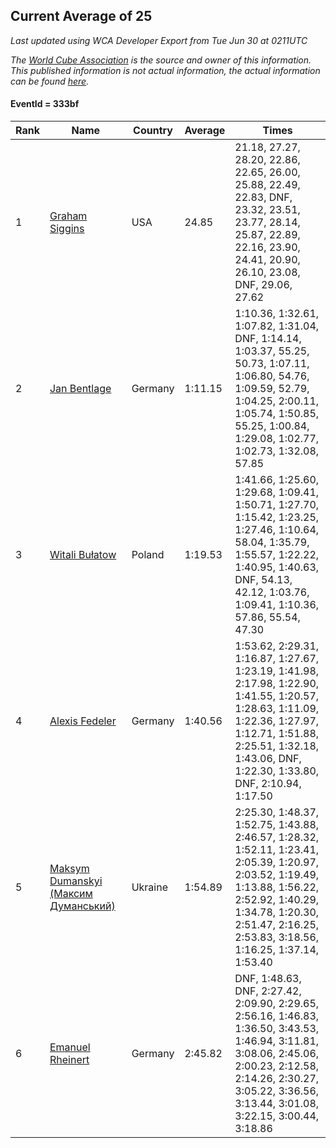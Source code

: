 ## Current Average of 25

*Last updated using WCA Developer Export from Tue Jun 30 at 0211UTC*

*The [World Cube Association](https://www.worldcubeassociation.org) is the source and owner of this information. This published information is not actual information, the actual information can be found [here](https://www.worldcubeassociation.org/results).*

#### EventId = 333bf

|Rank|Name|Country|Average|Times|  
|--|--|--|--|--|  
|1|[Graham Siggins](https://www.worldcubeassociation.org/persons/2016SIGG01)|USA|24.85|21.18, 27.27, 28.20, 22.86, 22.65, 26.00, 25.88, 22.49, 22.83, DNF, 23.32, 23.51, 23.77, 28.14, 25.87, 22.89, 22.16, 23.90, 24.41, 20.90, 26.10, 23.08, DNF, 29.06, 27.62|  
|2|[Jan Bentlage](https://www.worldcubeassociation.org/persons/2010BENT01)|Germany|1:11.15|1:10.36, 1:32.61, 1:07.82, 1:31.04, DNF, 1:14.14, 1:03.37, 55.25, 50.73, 1:07.11, 1:06.80, 54.76, 1:09.59, 52.79, 1:04.25, 2:00.11, 1:05.74, 1:50.85, 55.25, 1:00.84, 1:29.08, 1:02.77, 1:02.73, 1:32.08, 57.85|  
|3|[Witali Bułatow](https://www.worldcubeassociation.org/persons/2015BUAT01)|Poland|1:19.53|1:41.66, 1:25.60, 1:29.68, 1:09.41, 1:50.71, 1:27.70, 1:15.42, 1:23.25, 1:27.46, 1:10.64, 58.04, 1:35.79, 1:55.57, 1:22.22, 1:40.95, 1:40.63, DNF, 54.13, 42.12, 1:03.76, 1:09.41, 1:10.36, 57.86, 55.54, 47.30|  
|4|[Alexis Fedeler](https://www.worldcubeassociation.org/persons/2015FEDE01)|Germany|1:40.56|1:53.62, 2:29.31, 1:16.87, 1:27.67, 1:23.19, 1:41.98, 2:17.98, 1:22.90, 1:41.55, 1:20.57, 1:28.63, 1:11.09, 1:22.36, 1:27.97, 1:12.71, 1:51.88, 2:25.51, 1:32.18, 1:43.06, DNF, 1:22.30, 1:33.80, DNF, 2:10.94, 1:17.50|  
|5|[Maksym Dumanskyi (Максим Думанський)](https://www.worldcubeassociation.org/persons/2016DUMA01)|Ukraine|1:54.89|2:25.30, 1:48.37, 1:52.75, 1:43.88, 2:46.57, 1:28.32, 1:52.11, 1:23.41, 2:05.39, 1:20.97, 2:03.52, 1:19.49, 1:13.88, 1:56.22, 2:52.92, 1:40.29, 1:34.78, 1:20.30, 2:51.47, 2:16.25, 2:53.83, 3:18.56, 1:16.25, 1:37.14, 1:53.40|  
|6|[Emanuel Rheinert](https://www.worldcubeassociation.org/persons/2011RHEI01)|Germany|2:45.82|DNF, 1:48.63, DNF, 2:27.42, 2:09.90, 2:29.65, 2:56.16, 1:46.83, 1:36.50, 3:43.53, 1:46.94, 3:11.81, 3:08.06, 2:45.06, 2:00.23, 2:12.58, 2:14.26, 2:30.27, 3:05.22, 3:36.56, 3:13.44, 3:01.08, 3:22.15, 3:00.44, 3:18.86|  
